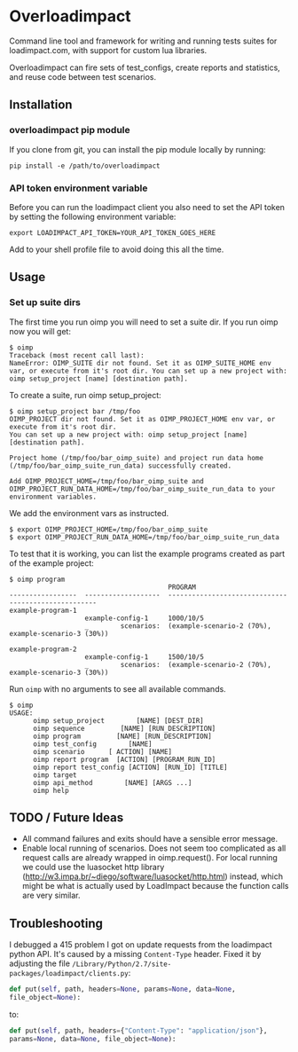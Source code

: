 # Overloadimpact

Command line tool and framework for writing and running tests suites for loadimpact.com, with support for custom lua libraries.

Overloadimpact can fire sets of test_configs, create reports and statistics, and reuse code between test scenarios.


## Installation

### overloadimpact pip module

If you clone from git, you can install the pip module locally by running:

```
pip install -e /path/to/overloadimpact
```

### API token environment variable

Before you can run the loadimpact client you also need to set the API token
by setting the following environment variable:

```
export LOADIMPACT_API_TOKEN=YOUR_API_TOKEN_GOES_HERE
```

Add to your shell profile file to avoid doing this all the time.


## Usage

### Set up suite dirs

The first time you run oimp you will need to set a suite dir. If you run oimp now you will get:

```
$ oimp
Traceback (most recent call last):
NameError: OIMP_SUITE dir not found. Set it as OIMP_SUITE_HOME env var, or execute from it's root dir. You can set up a new project with: oimp setup_project [name] [destination path].
```

To create a suite, run oimp setup_project:

```
$ oimp setup_project bar /tmp/foo
OIMP_PROJECT dir not found. Set it as OIMP_PROJECT_HOME env var, or execute from it's root dir.
You can set up a new project with: oimp setup_project [name] [destination path].

Project home (/tmp/foo/bar_oimp_suite) and project run data home (/tmp/foo/bar_oimp_suite_run_data) successfully created.

Add OIMP_PROJECT_HOME=/tmp/foo/bar_oimp_suite and OIMP_PROJECT_RUN_DATA_HOME=/tmp/foo/bar_oimp_suite_run_data to your environment variables.
```

We add the environment vars as instructed.

```
$ export OIMP_PROJECT_HOME=/tmp/foo/bar_oimp_suite
$ export OIMP_PROJECT_RUN_DATA_HOME=/tmp/foo/bar_oimp_suite_run_data
```

To test that it is working, you can list the example programs created as part of the example project:

```
$ oimp program
                                        PROGRAM
-----------------  -------------------  ----------------------------------------------------
example-program-1
                   example-config-1     1000/10/5
                   _        scenarios:  (example-scenario-2 (70%), example-scenario-3 (30%))

example-program-2
                   example-config-1     1500/10/5
                   _        scenarios:  (example-scenario-2 (70%), example-scenario-3 (30%))

```

Run `oimp` with no arguments to see all available commands.

```
$ oimp
USAGE:
      oimp setup_project        [NAME] [DEST_DIR]
      oimp sequence         [NAME] [RUN_DESCRIPTION]
      oimp program         [NAME] [RUN_DESCRIPTION]
      oimp test_config        [NAME]
      oimp scenario      [ ACTION] [NAME]
      oimp report program  [ACTION] [PROGRAM_RUN_ID]
      oimp report test_config [ACTION] [RUN_ID] [TITLE]
      oimp target
      oimp api_method        [NAME] [ARGS ...]
      oimp help
```

## TODO / Future Ideas

* All command failures and exits should have a sensible error message.
* Enable local running of scenarios. Does not seem too complicated as all request calls are already wrapped in oimp.request(). For local running we could use the luasocket http library (<http://w3.impa.br/~diego/software/luasocket/http.html>) instead, which might be what is actually used by LoadImpact because the function calls are very similar.

## Troubleshooting

I debugged a 415 problem I got on update requests from the loadimpact python
API. It's caused by a missing `Content-Type` header. Fixed it by adjusting the
file `/Library/Python/2.7/site-packages/loadimpact/clients.py`:

```python
def put(self, path, headers=None, params=None, data=None,
file_object=None):
```

to:

```python
def put(self, path, headers={"Content-Type": "application/json"},
params=None, data=None, file_object=None):
```